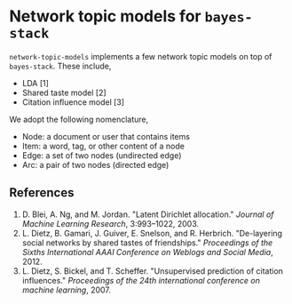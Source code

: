 # Network topic models for `bayes-stack`

`network-topic-models` implements a few network topic models on top of `bayes-stack`. These include,

  * LDA [1]
  * Shared taste model [2]
  * Citation influence model [3]
  
We adopt the following nomenclature,

  * Node: a document or user that contains items
  * Item: a word, tag, or other content of a node
  * Edge: a set of two nodes (undirected edge)
  * Arc:  a pair of two nodes (directed edge)
  

## References

 1. D. Blei, A. Ng, and M. Jordan. "Latent Dirichlet allocation." _Journal of Machine Learning Research_, 3:993–1022, 2003.
 2. L. Dietz, B. Gamari, J. Guiver, E. Snelson, and R. Herbrich. "De-layering social networks by shared tastes of friendships." _Proceedings of the Sixths International AAAI Conference on Weblogs and Social Media_, 2012.
 3. L. Dietz, S. Bickel, and T. Scheffer. "Unsupervised prediction of citation influences." _Proceedings of the 24th international conference on machine learning_, 2007.

